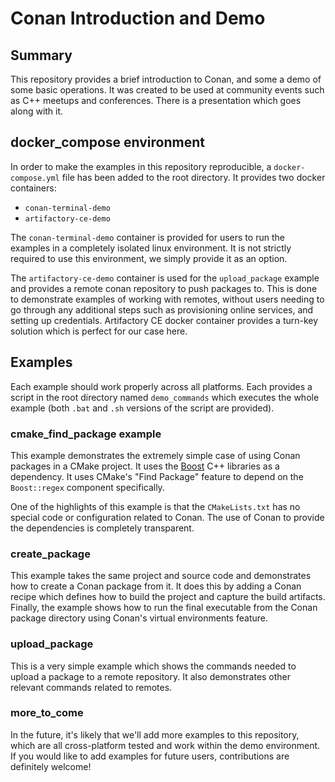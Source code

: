 # Conan Introduction and Demo 

## Summary

This repository provides a brief introduction to Conan, and some a demo of some
basic operations. It was created to be used at community events such as C++
meetups and conferences. There is a presentation which goes along with it.

## docker_compose environment

In order to make the examples in this repository reproducible, a
`docker-compose.yml` file has been added to the root directory. It provides two
docker containers:

- `conan-terminal-demo`
- `artifactory-ce-demo`

The `conan-terminal-demo` container is provided for users to run the examples in
a completely isolated linux environment. It is not strictly required to use this
environment, we simply provide it as an option.

The `artifactory-ce-demo` container is used for the `upload_package` example and
provides a remote conan repository to push packages to. This is done to
demonstrate examples of working with remotes, without users needing to go
through any additional steps such as provisioning online services, and setting
up credentials. Artifactory CE docker container provides a turn-key solution
which is perfect for our case here.

## Examples

Each example should work properly across all platforms. Each provides a script
in the root directory named `demo_commands` which executes the whole example
(both `.bat` and `.sh` versions of the script are provided).

### cmake_find_package example

This example demonstrates the extremely simple case of using Conan packages in a
CMake project. It uses the [Boost](https://www.boost.org/) C++ libraries as a
dependency. It uses CMake's "Find Package" feature to depend on the
`Boost::regex` component specifically.

One of the highlights of this example is that the `CMakeLists.txt` has no
special code or configuration related to Conan. The use of Conan to provide the
dependencies is completely transparent.

### create_package

This example takes the same project and source code and demonstrates how to
create a Conan package from it. It does this by adding a Conan recipe which
defines how to build the project and capture the build artifacts. Finally, the
example shows how to run the final executable from the Conan package directory
using Conan's virtual environments feature.

### upload_package

This is a very simple example which shows the commands needed to upload a
package to a remote repository. It also demonstrates other relevant commands
related to remotes.

### more_to_come

In the future, it's likely that we'll add more examples to this repository,
which are all cross-platform tested and work within the demo environment. If you
would like to add examples for future users, contributions are definitely welcome!